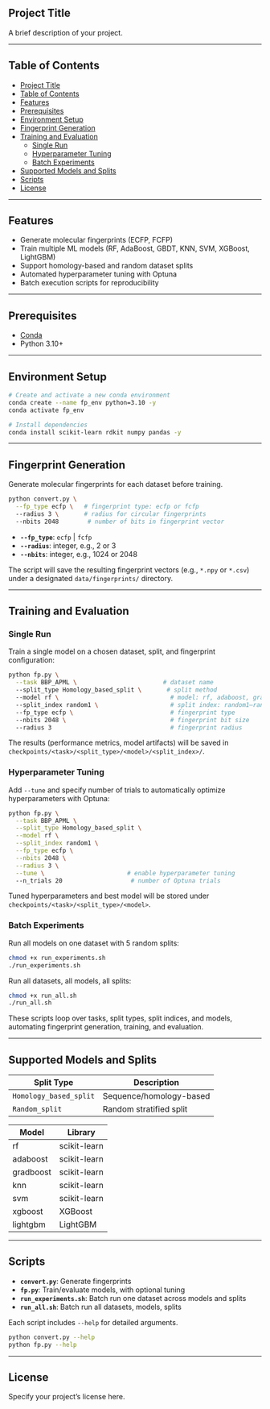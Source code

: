 ## Project Title

A brief description of your project.

---

## Table of Contents

- [Project Title](#project-title)
- [Table of Contents](#table-of-contents)
- [Features](#features)
- [Prerequisites](#prerequisites)
- [Environment Setup](#environment-setup)
- [Fingerprint Generation](#fingerprint-generation)
- [Training and Evaluation](#training-and-evaluation)
  - [Single Run](#single-run)
  - [Hyperparameter Tuning](#hyperparameter-tuning)
  - [Batch Experiments](#batch-experiments)
- [Supported Models and Splits](#supported-models-and-splits)
- [Scripts](#scripts)
- [License](#license)

---

## Features

* Generate molecular fingerprints (ECFP, FCFP)
* Train multiple ML models (RF, AdaBoost, GBDT, KNN, SVM, XGBoost, LightGBM)
* Support homology-based and random dataset splits
* Automated hyperparameter tuning with Optuna
* Batch execution scripts for reproducibility

---

## Prerequisites

* [Conda](https://docs.conda.io/en/latest/)
* Python 3.10+

---

## Environment Setup

```bash
# Create and activate a new conda environment
conda create --name fp_env python=3.10 -y
conda activate fp_env

# Install dependencies
conda install scikit-learn rdkit numpy pandas -y
```

---

## Fingerprint Generation

Generate molecular fingerprints for each dataset before training.

```bash
python convert.py \
  --fp_type ecfp \   # fingerprint type: ecfp or fcfp
  --radius 3 \       # radius for circular fingerprints
  --nbits 2048        # number of bits in fingerprint vector
```

* **`--fp_type`**: `ecfp` | `fcfp`
* **`--radius`**: integer, e.g., 2 or 3
* **`--nbits`**: integer, e.g., 1024 or 2048

The script will save the resulting fingerprint vectors (e.g., `*.npy` or `*.csv`) under a designated `data/fingerprints/` directory.

---

## Training and Evaluation

### Single Run

Train a single model on a chosen dataset, split, and fingerprint configuration:

```bash
python fp.py \
  --task BBP_APML \                        # dataset name
  --split_type Homology_based_split \       # split method
  --model rf \                               # model: rf, adaboost, gradboost, knn, svm, xgboost, lightgbm
  --split_index random1 \                    # split index: random1–random5
  --fp_type ecfp \                           # fingerprint type
  --nbits 2048 \                             # fingerprint bit size
  --radius 3                                 # fingerprint radius
```

The results (performance metrics, model artifacts) will be saved in `checkpoints/<task>/<split_type>/<model>/<split_index>/`.

### Hyperparameter Tuning

Add `--tune` and specify number of trials to automatically optimize hyperparameters with Optuna:

```bash
python fp.py \
  --task BBP_APML \
  --split_type Homology_based_split \
  --model rf \
  --split_index random1 \
  --fp_type ecfp \
  --nbits 2048 \
  --radius 3 \
  --tune \                       # enable hyperparameter tuning
  --n_trials 20                   # number of Optuna trials
```

Tuned hyperparameters and best model will be stored under `checkpoints/<task>/<split_type>/<model>`.

### Batch Experiments

Run all models on one dataset with 5 random splits:

```bash
chmod +x run_experiments.sh
./run_experiments.sh
```

Run all datasets, all models, all splits:

```bash
chmod +x run_all.sh
./run_all.sh
```

These scripts loop over tasks, split types, split indices, and models, automating fingerprint generation, training, and evaluation.

---

## Supported Models and Splits

| Split Type             | Description             |
| ---------------------- | ----------------------- |
| `Homology_based_split` | Sequence/homology-based |
| `Random_split`         | Random stratified split |

| Model     | Library      |
| --------- | ------------ |
| rf        | scikit-learn |
| adaboost  | scikit-learn |
| gradboost | scikit-learn |
| knn       | scikit-learn |
| svm       | scikit-learn |
| xgboost   | XGBoost      |
| lightgbm  | LightGBM     |

---

## Scripts

* **`convert.py`**: Generate fingerprints
* **`fp.py`**: Train/evaluate models, with optional tuning
* **`run_experiments.sh`**: Batch run one dataset across models and splits
* **`run_all.sh`**: Batch run all datasets, models, splits

Each script includes `--help` for detailed arguments.

```bash
python convert.py --help
python fp.py --help
```

---

## License

Specify your project’s license here.
